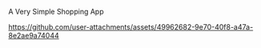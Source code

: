 A Very Simple Shopping App

https://github.com/user-attachments/assets/49962682-9e70-40f8-a47a-8e2ae9a74044

